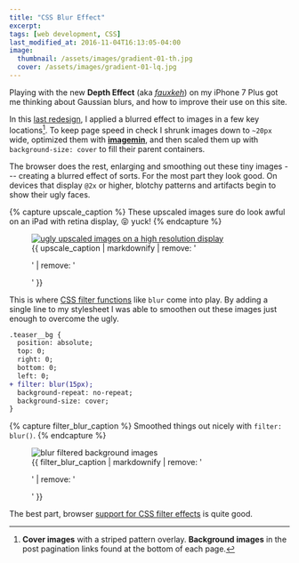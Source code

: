 ```yaml
---
title: "CSS Blur Effect"
excerpt:
tags: [web development, CSS]
last_modified_at: 2016-11-04T16:13:05-04:00
image:
  thumbnail: /assets/images/gradient-01-th.jpg
  cover: /assets/images/gradient-01-lq.jpg
---
```


Playing with the new **Depth Effect** (aka [*fauxkeh*](https://www.instagram.com/explore/tags/fauxkeh/)) on my iPhone 7 Plus got me thinking about Gaussian blurs, and how to improve their use on this site.

In this [last redesign](https://github.com/mmistakes/made-mistakes-jekyll/tree/11.0.0), I applied a blurred effect to images in a few key locations[^locations]. To keep page speed in check I shrunk images down to `~20px` wide, optimized them with [**imagemin**](https://github.com/imagemin/imagemin), and then scaled them up with `background-size: cover` to fill their parent containers.

The browser does the rest, enlarging and smoothing out these tiny images --- creating a blurred effect of sorts. For the most part they look good. On devices that display `@2x` or higher, blotchy patterns and artifacts begin to show their ugly faces.

{% capture upscale_caption %}
These upscaled images sure do look awful on an iPad with retina display, :stuck_out_tongue_closed_eyes: yuck!
{% endcapture %}

<figure>
  <a href="{{ site.url }}/assets/images/mm-upscaled-image-blur-ipad.jpg">
    <img src="{{ site.url }}/assets/images/mm-upscaled-image-blur-ipad-1124.jpg" alt="ugly upscaled images on a high resolution display">
  </a>
  <figcaption>{{ upscale_caption | markdownify | remove: '<p>' | remove: '</p>' }}</figcaption>
</figure>

This is where [CSS filter functions](https://css-tricks.com/almanac/properties/f/filter/) like `blur` come into play. By adding a single line to my stylesheet I was able to smoothen out these images just enough to overcome the ugly.

```diff
.teaser__bg {
  position: absolute;
  top: 0;
  right: 0;
  bottom: 0;
  left: 0;
+ filter: blur(15px);
  background-repeat: no-repeat;
  background-size: cover;
}
```

{% capture filter_blur_caption %}
Smoothed things out nicely with `filter: blur()`.
{% endcapture %}

<figure>
  <img src="{{ site.url }}/assets/images/mm-image-filter-blur-ipad-1124.jpg" alt="blur filtered background images">
  <figcaption>{{ filter_blur_caption | markdownify | remove: '<p>' | remove: '</p>' }}</figcaption>
</figure>

The best part, browser [support for CSS filter effects](http://caniuse.com/#search=filter) is quite good.

[^locations]: **Cover images** with a striped pattern overlay. **Background images** in the post pagination links found at the bottom of each page.
